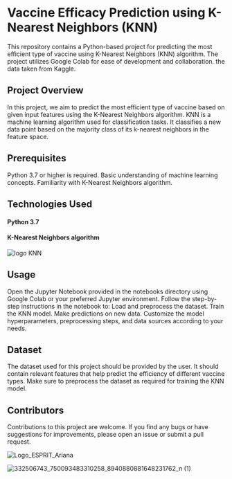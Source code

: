 # Vaccine Efficacy Prediction using K-Nearest Neighbors (KNN)

This repository contains a Python-based project for predicting the most efficient type of vaccine using K-Nearest Neighbors (KNN) algorithm. The project utilizes Google Colab for ease of development and collaboration.
the data taken from Kaggle.

## Project Overview
In this project, we aim to predict the most efficient type of vaccine based on given input features using the K-Nearest Neighbors algorithm. KNN is a machine learning algorithm used for classification tasks. It classifies a new data point based on the majority class of its k-nearest neighbors in the feature space.

## Prerequisites
Python 3.7 or higher is required.
Basic understanding of machine learning concepts.
Familiarity with K-Nearest Neighbors algorithm.

## Technologies Used
#### Python 3.7
#### K-Nearest Neighbors algorithm
![logo KNN](https://cdn.educba.com/academy/wp-content/uploads/2019/11/KNN-Algorithm.png)

## Usage
Open the Jupyter Notebook provided in the notebooks directory using Google Colab or your preferred Jupyter environment.
Follow the step-by-step instructions in the notebook to:
Load and preprocess the dataset.
Train the KNN model.
Make predictions on new data.
Customize the model hyperparameters, preprocessing steps, and data sources according to your needs.

## Dataset
The dataset used for this project should be provided by the user. It should contain relevant features that help predict the efficiency of different vaccine types. Make sure to preprocess the dataset as required for training the KNN model.

## Contributors
Contributions to this project are welcome. If you find any bugs or have suggestions for improvements, please open an issue or submit a pull request.


![Logo_ESPRIT_Ariana](https://user-images.githubusercontent.com/80257196/236965295-ac0b53b4-cd0e-4a7d-b49f-a62355e7ed2b.jpg)

![332506743_750093483310258_8940880881648231762_n (1)](https://user-images.githubusercontent.com/80257196/236965725-fbf1b667-4d99-4312-885c-8187fdf81d16.png)
